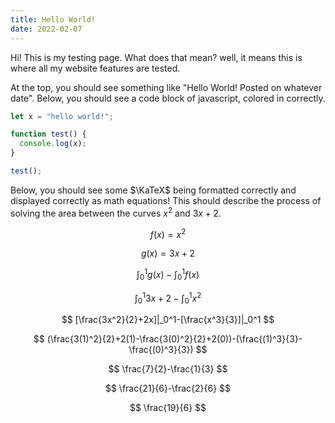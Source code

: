 ```yaml
---
title: Hello World!
date: 2022-02-07
---
```


Hi! This is my testing page. What does that mean? well,
it means this is where all my website features are tested.

At the top, you should see something like "Hello World!
Posted on whatever date". Below, you should see a code
block of javascript, colored in correctly.

```js
let x = "hello world!";

function test() {
  console.log(x);
}

test();
```

Below, you should see some $\KaTeX$ being formatted correctly
and displayed correctly as math equations! This should describe the process
of solving the area between the curves $x^2$ and $3x + 2$.

$$
f(x) = x^2
$$

$$
g(x) = 3x + 2
$$

$$
\int_0^1{g(x)}-\int_0^1{f(x)}
$$

$$
\int_0^1{3x + 2}-\int_0^1{x^2}
$$

$$
[\frac{3x^2}{2}+2x]|_0^1-[\frac{x^3}{3}]|_0^1
$$

$$
(\frac{3(1)^2}{2}+2(1)-\frac{3(0)^2}{2}+2(0))-(\frac{(1)^3}{3}-\frac{(0)^3}{3})
$$

$$
\frac{7}{2}-\frac{1}{3}
$$

$$
\frac{21}{6}-\frac{2}{6}
$$

$$
\frac{19}{6}
$$
